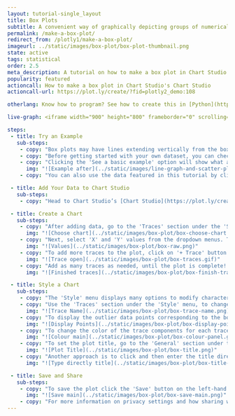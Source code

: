 ```yaml
---
layout: tutorial-single_layout
title: Box Plots
subtitle: A convenient way of graphically depicting groups of numerical data through their quartiles.
permalink: /make-a-box-plot/
redirect_from: /plotly1/make-a-box-plot/
imageurl: ../static/images/box-plot/box-plot-thumbnail.png
state: active
tags: statistical
order: 2.5
meta_description: A tutorial on how to make a box plot in Chart Studio.
popularity: featured
actioncall: How to make a box plot in Chart Studio's Chart Studio
actioncall-url: https://plot.ly/create/?fid=plotly2_demo:108

otherlang: Know how to program? See how to create this in [Python](https://plot.ly/python/box-plots/) or [R](https://plot.ly/r/box-plots/).

live-graph: <iframe width="900" height="800" frameborder="0" scrolling="no" src="https://plot.ly/~plotly2_demo/108.embed"></iframe>

steps:
 - title: Try an Example
   sub-steps:
    - copy: "Box plots may have lines extending vertically from the boxes, or whiskers, indicating variability outside the upper and lower quartiles. This type of plot is also known as a box-and-whisker plot or box-and-whisker diagram."
    - copy: "Before getting started with your own dataset, you can check out an example. First, select the 'Type' menu. Hovering the mouse over the chart type icon, will display three options: 1) Charts like this by Chart Studio users, 2) View tutorials on this chart type and 3) See a basic example."
    - copy: "Clicking the 'See a basic example' option will show what a sample chart looks like after adding data and editing with the style. You'll also see what labels and style attributes were selected for this specific chart, as well as the end result."
      img: "![Example after](../static/images/line-graph-and-scatter-plot-with-excel/scatter-try-example.gif)"
    - copy: "You can also use the data featured in this tutorial by clicking on 'Open This Data in Chart Studio' on the left-hand side. It'll open in Chart Studio."

 - title: Add Your Data to Chart Studio
   sub-steps:
    - copy: "Head to Chart Studio’s [Chart Studio](https://plot.ly/create/) and add your data. You have the option of typing directly in the grid, uploading your file, or entering a URL of an online dataset. Chart Studio accepts .xls, .xlsx, or .csv files. For more information on how to enter your data, see [this](https://help.plot.ly/add-data-to-the-plotly-grid/) tutorial."

 - title: Create a Chart
   sub-steps:
    - copy: "After adding data, go to the 'Traces' section under the 'Structure' menu on the left-hand side. Choose the 'Type' of trace, then choose 'Box' under 'Distributions' chart type."
      img: "![Choose chart](../static/images/box-plot/box-choose-chart.png)"
    - copy: "Next, select 'X' and 'Y' values from the dropdown menus. This will create a raw box plot, as seen below."
      img: "![Values](../static/images/box-plot/box-raw.png)"
    - copy: "To add more traces to the plot, click on '+ Trace' button at the top right corner of the panel in the 'Traces' section under the 'Structure' menu."
      img: "![Trace open](../static/images/box-plot/box-traces.gif)"
    - copy: "Add as many traces as needed, until the plot is complete! This is what the plot looks like after adding them all."
      img: "![Finished traces](../static/images/box-plot/box-finish-traces.png)"

 - title: Style a Chart
   sub-steps:
    - copy: "The 'Style' menu displays many options to modify characteristics of the overall chart layout or the individual traces. To see more options about styling the chart, visit the [style and layout](https://help.plot.ly/tutorials/#layout) section of the Chart Studio documentation."
    - copy: "Use the 'Traces' section under the 'Style' menu, to change the properties of the traces. To set the trace names, type the name in the textbox provided under 'Name' property for each trace. Note that updating the trace name will update the legends as well."
      img: "![Trace Name](../static/images/box-plot/box-trace-name.png)"
    - copy: "To display the outlier data points corresponding to the box plots, select 'Outliers' under the 'Points' attribute. To display all the points, then select 'Show All'."
      img: "![Display Points](../static/images/box-plot/box-display-points.png)"
    - copy: "To change the color of the trace components for each trace, click on the respective color palettes as seen below. "
      img: "![Colour main](../static/images/box-plot/box-colour-panel.gif)"
    - copy: "To set the plot title, go to the 'General' section under the 'Style' menu and type in the plot title within the textbox provided under 'Title'."
      img: "![Plot Title](../static/images/box-plot/box-title.png)"
    - copy: "Another approach is to click and then enter the title directly on the plot interface. The same can be done for the axes title and the legends."
      img: "![Type directly title](../static/images/box-plot/box-title-direct.png)"

 - title: Save and Share
   sub-steps:
    - copy: "To save the plot click the 'Save' button on the left-hand side. A save modal will appear, as seen below, where you can specify the filenames and privacy settings for your plot and data grid."
      img: "![Save main](../static/images/box-plot/box-save-main.png)"
    - copy: "For more information on privacy settings and how sharing works, visit Chart Studio's [sharing tutorial](http://help.plot.ly/save-share-and-export-in-plotly/)."
---
```

